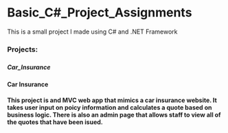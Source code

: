 # Basic_C#_Project_Assignments
 This is a small project I made using C# and .NET Framework
 
 <h3>Projects:<h3>
 <h5>Car_Insurance<h5> 
 <h4>Car Insurance<h4>
 
 This project is and MVC web app that mimics a car insurance website. It takes user input on poicy information and calculates a quote based on business logic. There is also an admin page that allows staff to view all of the quotes that have been isued.
